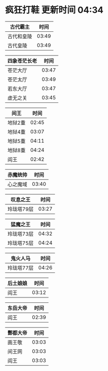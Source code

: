 # 疯狂打鞋 更新时间 04:34

| 古代霸主   | 时间    |
|--------|-------|
| 古代和皇陵 | 03:49 |
| 古代皇陵 | 03:49 |

| 四象苍茫长老   | 时间    |
|--------|-------|
| 苍茫大厅 | 03:47 |
| 苍茫太厅 | 03:49 |
| 若东大厅 | 03:47 |
| 虚无之关 | 03:45 |

| 间王   | 时间    |
|--------|-------|
| 地狱2重 | 02:45 |
| 地狱4重 | 03:07 |
| 地狱5重 | 04:11 |
| 地狱8重 | 04:24 |
| 阎王 | 02:42 |

| 赤魔统帅   | 时间    |
|--------|-------|
| 心之魔域 | 03:40 |

| 叹息之王   | 时间    |
|--------|-------|
| 玲珑塔79层 | 03:27 |

| 猛魔之王   | 时间    |
|--------|-------|
| 玲珑塔73层 | 04:32 |
| 玲珑塔75层 | 04:24 |

| 鬼火人马   | 时间    |
|--------|-------|
| 玲珑塔77层 | 04:26 |

| 后土娘娘   | 时间    |
|--------|-------|
| 阎王 | 03:12 |

| 东岳大帝   | 时间    |
|--------|-------|
| 阎王 | 02:39 |

| 酆都大帝   | 时间    |
|--------|-------|
| 画王敬 | 03:03 |
| 间王网 | 03:03 |
| 阎王 | 03:03 |